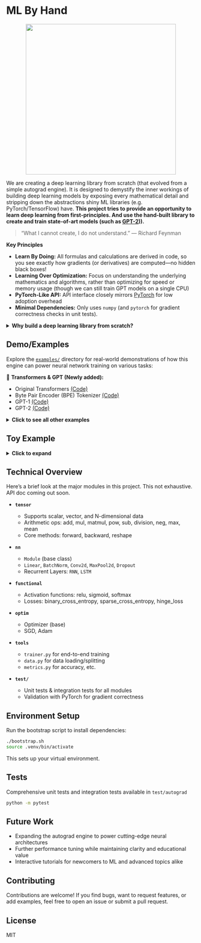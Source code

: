 # ML By Hand

<div align="center">
<img src="https://github.com/user-attachments/assets/0655f743-6bb0-46c8-9cdf-ec3a8c84058a" width="400" height="400">
</div>



We are creating a deep learning library from scratch (that evolved from a simple autograd engine). It is designed to demystify the inner workings of building deep learning models by exposing every mathematical detail and stripping down the abstractions shiny ML libraries (e.g. PyTorch/TensorFlow) have. **This project tries to provide an opportunity to learn deep learning from first-principles. And use the hand-built library to create and train state-of-art models (such as [GPT-2](https://github.com/workofart/ml-by-hand/blob/main/examples/gpt-2.py))).**


> “What I cannot create, I do not understand.”
> — Richard Feynman

**Key Principles**
  - **Learn By Doing:** All formulas and calculations are derived in code, so you see exactly how gradients (or derivatives) are computed—no hidden black boxes!
  - **Learning Over Optimization:** Focus on understanding the underlying mathematics and algorithms, rather than optimizing for speed or memory usage (though we can still train GPT models on a single CPU)
  - **PyTorch-Like API:** API interface closely mirrors [PyTorch](https://github.com/pytorch/pytorch/tree/main) for low adoption overhead
  - **Minimal Dependencies:** Only uses `numpy` (and `pytorch` for gradient correctness checks in unit tests).

<details>
  <summary><strong>Why build a deep learning library from scratch?</strong></summary>

  This project initially took inspiration from [Micrograd](https://github.com/karpathy/micrograd/tree/master), which was trying to build an **Autograd** ([Wikipedia](https://en.wikipedia.org/wiki/Automatic_differentiation)) engine from scratch for educational purposes. An autograd engine computes exact derivatives by tracking computations and applying the chain rule systematically. It enables neural networks to learn from errors and adjust parameters automatically. That's the core of deep learning. Then I started to add more features since everything seemed very straightforward after I had the initial building blocks (i.e. Tensor-level operations) implemented.

  The primary motivation is to learn about neural networks from scratch and from first principles. There are many good ML libraries out there (e.g. Tensorflow, PyTorch, Scikit-learn, etc.) that are well-optimized and have a lot of features. But they often introduce lots of abstractions, which hide the underlying concepts and make it difficult to understand how they work. I believe, to better utilize those abstractions/libraries, we must first understand how everything works from the ground up. This is the guiding principle for this project. All mathematical and calculus operations are explicitly derived in the code without abstraction. Also, debugging a neural network, especially the `backward()` implementations of various functions (e.g. loss, and activation), offers a rewarding learning experience.

  The goal is to keep the API interface as close as possible to PyTorch to reduce extra onboarding overhead and utilize it to validate correctness.


</details>

## **Demo/Examples**

Explore the [`examples/`](https://github.com/workofart/ml-by-hand/tree/main/examples) directory for real-world demonstrations of how this engine can power neural network training on various tasks:

📌 **Transformers & GPT (Newly added):**
  - Original Transformers [(Code)](https://github.com/workofart/ml-by-hand/blob/main/examples/transformers.py)
  - Byte Pair Encoder (BPE) Tokenizer [(Code)](https://github.com/workofart/ml-by-hand/blob/main/autograd/text/tokenizer.py)
  - GPT-1 [(Code)](https://github.com/workofart/ml-by-hand/blob/main/examples/gpt-1.py)
  - GPT-2 [(Code)](https://github.com/workofart/ml-by-hand/blob/main/examples/gpt-2.py)

<details>
  <summary><strong>Click to see all other examples</strong></summary>

- **Regression** [(Code)](https://github.com/workofart/ml-by-hand/blob/c19a4a18349a4eec9084793cbdfca02195e594b6/test/autograd/test_train.py#L31)

- **Binary Classification:**
  - MNIST (One vs Rest) [(Code)](https://github.com/workofart/ml-by-hand/blob/c19a4a18349a4eec9084793cbdfca02195e594b6/examples/mnist.py#L100)
  - Breast Cancer [(Code)](https://github.com/workofart/ml-by-hand/blob/c19a4a18349a4eec9084793cbdfca02195e594b6/test/autograd/test_train.py#L17)

- **Multi-Class Classification:**
  - MNIST [(Code)](https://github.com/workofart/ml-by-hand/blob/c19a4a18349a4eec9084793cbdfca02195e594b6/examples/mnist.py#L35)
  - CIFAR-10/CIFAR-100 [(Code)](https://github.com/workofart/ml-by-hand/blob/c19a4a18349a4eec9084793cbdfca02195e594b6/examples/cifar.py#L14)

- **Convolutional Neural Networks:**
  - MNIST [(Code)](https://github.com/workofart/ml-by-hand/blob/c19a4a18349a4eec9084793cbdfca02195e594b6/examples/mnist.py#L55)
  - CIFAR-10/CIFAR-100 [(Code)](https://github.com/workofart/ml-by-hand/blob/c19a4a18349a4eec9084793cbdfca02195e594b6/examples/cifar.py#L54)

- **Residual Neural Networks:**
  - MNIST [(Code)](https://github.com/workofart/ml-by-hand/blob/c19a4a18349a4eec9084793cbdfca02195e594b6/examples/mnist.py#L17)
  - CIFAR-10/CIFAR-100 [(Code)](https://github.com/workofart/ml-by-hand/blob/c19a4a18349a4eec9084793cbdfca02195e594b6/examples/cifar.py#L36)

- **RNN + LSTM:**
  - Movie Sentiment Analysis [(Code)](https://github.com/workofart/ml-by-hand/blob/main/examples/movie_sentiment.py)

- **Neural Turing Machine (LSTM Controller):**
  - Copy Tasks [(Code)](https://github.com/workofart/ml-by-hand/blob/main/examples/neural_turing_machine.py)

- **Sequence-to-Sequence:**
  - WikiSum [(Code)](https://github.com/workofart/ml-by-hand/blob/main/examples/seq2seq.py)
</details>


## Toy Example
<details>
  <summary><strong>Click to expand</strong></summary>

```python
from autograd.tensor import Tensor
from autograd.nn import Linear, Module
from autograd.optim import SGD
import numpy as np

class SimpleNN(Module):
    def __init__(self, input_dim, output_dim):
        super().__init__()
        # A single linear layer (input_dim -> output_dim).
        # Mathematically: fc(x) = xW^T + b
        # where W is weight and b is bias.
        self.fc = Linear(input_dim, output_dim)

    def forward(self, x):
        # Simply compute xW^T + b without any additional activation.
        return self.fc(x)

# Create a sample input tensor x with shape (1, 3).
# 'requires_grad=True' means we want to track gradients for x.
x = Tensor([[-1.0, 0.0, 2.0]], requires_grad=True)

# We want the output to get close to 1.0 over time.
y_true = 1.0

# Initialize the simple neural network.
# This layer has a weight matrix W of shape (3, 1) and a bias of shape (1,).
model = SimpleNN(input_dim=3, output_dim=1)

# Use SGD with a learning rate of 0.03
optimizer = SGD(model.parameters, lr=0.03)

for epoch in range(20):
    # Reset (zero out) all accumulated gradients before each update.
    optimizer.zero_grad()

    # --- Forward pass ---
    # prediction = xW^T + b
    y_pred = model(x)
    print(f"Epoch {epoch}: {y_pred}")

    # Define a simple mean squared error function
    loss = ((y_pred - y_true) ** 2).mean()

    # --- Backward pass ---
    # Ultimately we need to compute the gradient of the loss with respect to the weights
    # Specifically, if Loss = (pred - 1)^2, then:
    #   dL/d(pred) = 2 * (pred - 1)
    #   d(pred)/dW = d(xW^T + b) / dW = x^T
    # By chain rule, dL/dW = dL/d(pred) * d(pred)/dW = [2 * (pred - 1)] * x^T
    loss.backward()

    # --- Update weights ---
    optimizer.step()

# See the computed gradients for the linear layer’s weight matrix:
weights = model.fc.parameters["weight"].data
bias = model.fc.parameters["bias"].data
gradient = model.fc.parameters["weight"].grad
print("[After Training] Gradients for fc weights:", gradient)
print("[After Training] layer weights:", weights)
print("[After Training] layer bias:", bias)
assert np.isclose(x.data @ weights + bias, y_true)
```
</details>

## **Technical Overview**

Here’s a brief look at the major modules in this project. This not exhaustive. API doc coming out soon.
- **`tensor`**
  - Supports scalar, vector, and N-dimensional data
  - Arithmetic ops: add, mul, matmul, pow, sub, division, neg, max, mean
  - Core methods: forward, backward, reshape

- **`nn`**
  - `Module` (base class)
  - `Linear`, `BatchNorm`, `Conv2d`, `MaxPool2d`, `Dropout`
  - Recurrent Layers: `RNN`, `LSTM`

- **`functional`**
  - Activation functions: relu, sigmoid, softmax
  - Losses: binary_cross_entropy, sparse_cross_entropy, hinge_loss

- **`optim`**
  - Optimizer (base)
  - SGD, Adam

- **`tools`**
  - `trainer.py` for end-to-end training
  - `data.py` for data loading/splitting
  - `metrics.py` for accuracy, etc.

- **`test/`**
  - Unit tests & integration tests for all modules
  - Validation with PyTorch for gradient correctness

## **Environment Setup**

Run the bootstrap script to install dependencies:
```bash
./bootstrap.sh
source .venv/bin/activate
```
This sets up your virtual environment.

## Tests
Comprehensive unit tests and integration tests available in `test/autograd`

```bash
python -m pytest
```

## Future Work

- Expanding the autograd engine to power cutting-edge neural architectures
- Further performance tuning while maintaining clarity and educational value
- Interactive tutorials for newcomers to ML and advanced topics alike

## Contributing
Contributions are welcome! If you find bugs, want to request features, or add examples, feel free to open an issue or submit a pull request.

## License
MIT
